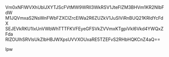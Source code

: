 Vm0xNFlWVXhUblJXYTJScFVtMW9WRll3WkRSV1JteFlZM3BHVm1KR2NIbFdW
M1JQVmxaS2NsWnFWbFZXClZrcElWa2R6ZUZkV1JuSlViRnBUQ21KRldYcFdX
SEJEVkRKU1IxUnVWbWhTTTFKVFEyeGFSVkZVVmxKTgpiVkl6Vkd4YWQxZFda
RlZOUlhSRVlsUkZlbHBJWXpsUVVXOUxaRE5TZEFvS2RHbHQKCnZ4aQ==

lpw